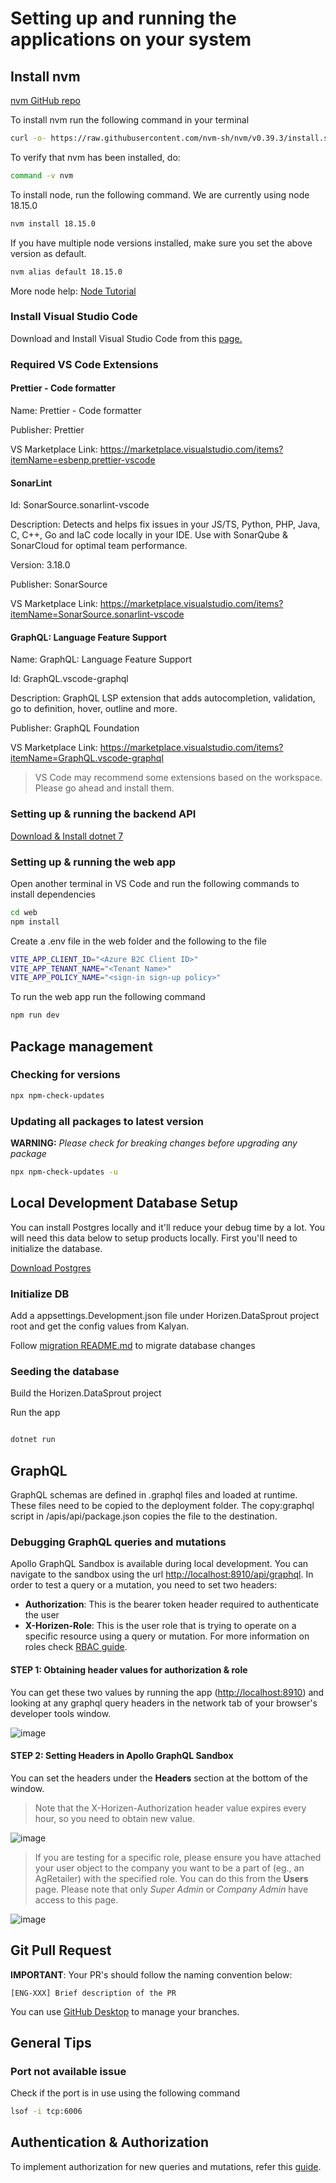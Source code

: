 
# Setting up and running the applications on your system

## Install nvm

[nvm GitHub repo](https://github.com/nvm-sh/nvm)

To install nvm run the following command in your terminal

```bash
curl -o- https://raw.githubusercontent.com/nvm-sh/nvm/v0.39.3/install.sh | bash
```

To verify that nvm has been installed, do:

```bash
command -v nvm
```

To install node, run the following command. We are currently using node 18.15.0

```bash
nvm install 18.15.0
```

If you have multiple node versions installed, make sure you set the above version as default.

```bash
nvm alias default 18.15.0
```

More node help: [Node Tutorial](https://heynode.com/tutorial/install-nodejs-locally-nvm/)

### Install Visual Studio Code

Download and Install Visual Studio Code from this [page.](https://code.visualstudio.com)

### Required VS Code Extensions

#### Prettier - Code formatter

Name: Prettier - Code formatter

Publisher: Prettier

VS Marketplace Link:
<https://marketplace.visualstudio.com/items?itemName=esbenp.prettier-vscode>

#### SonarLint

Id: SonarSource.sonarlint-vscode

Description: Detects and helps fix issues in your JS/TS, Python, PHP, Java, C, C++, Go and IaC code locally in your IDE. Use with SonarQube & SonarCloud for optimal team performance.

Version: 3.18.0

Publisher: SonarSource

VS Marketplace Link: <https://marketplace.visualstudio.com/items?itemName=SonarSource.sonarlint-vscode>

#### GraphQL: Language Feature Support

Name: GraphQL: Language Feature Support

Id: GraphQL.vscode-graphql

Description: GraphQL LSP extension that adds autocompletion, validation, go to definition, hover, outline and more.

Publisher: GraphQL Foundation

VS Marketplace Link:
<https://marketplace.visualstudio.com/items?itemName=GraphQL.vscode-graphql>

>VS Code may recommend some extensions based on the workspace. Please go ahead and install them.

### Setting up & running the backend API

[Download & Install dotnet 7](https://dotnet.microsoft.com/en-us/download)

### Setting up & running the web app

Open another terminal in VS Code and run the following commands to install dependencies

```bash
cd web
npm install
```

Create a .env file in the web folder and the following to the file

```bash
VITE_APP_CLIENT_ID="<Azure B2C Client ID>"
VITE_APP_TENANT_NAME="<Tenant Name>"
VITE_APP_POLICY_NAME="<sign-in sign-up policy>"
```

To run the web app run the following command

```bash
npm run dev
```

## Package management

### Checking for versions

```bash
npx npm-check-updates
```

### Updating all packages to latest version

__WARNING:__ _Please check for breaking changes before upgrading any package_

```bash
npx npm-check-updates -u
```

## Local Development Database Setup

You can install Postgres locally and it'll reduce your debug time by a lot.  You will need this data below to setup products locally.
First you'll need to initialize the database.

[Download Postgres](https://www.postgresql.org/download/)

### Initialize DB

Add a appsettings.Development.json file under Horizen.DataSprout project root and get the config values from Kalyan.

Follow [migration README.md](./shared/Horizen.Data/README.md) to migrate database changes

### Seeding the database

Build the Horizen.DataSprout project

Run the app

```bash

dotnet run
```

## GraphQL

GraphQL schemas are defined in .graphql files and loaded at runtime. These files need to be copied to the deployment folder. The copy:graphql script in /apis/api/package.json copies the file to the destination.

### Debugging GraphQL queries and mutations

Apollo GraphQL Sandbox is available during local development. You can navigate to the sandbox using the url <http://localhost:8910/api/graphql>. In order to test a query or a mutation, you need to set two headers:

* __Authorization__: This is the bearer token header required to authenticate the user
* __X-Horizen-Role__: This is the user role that is trying to operate on a specific resource using a query or mutation. For more information on roles check [RBAC guide](./docs/RBAC.md).

#### STEP 1: Obtaining header values for authorization & role

You can get these two values by running the app (<http://localhost:8910>) and looking at any graphql query headers in the network tab of your browser's developer tools window.

![image](./docs/images/get-token-role.png)

#### STEP 2: Setting Headers in Apollo GraphQL Sandbox

You can set the headers under the __Headers__ section at the bottom of the window.

>Note that the X-Horizen-Authorization header value expires every hour, so you need to obtain new value.

![image](./docs/images/apollo-graphql-sandbox-headers.png)

> If you are testing for a specific role, please ensure you have attached your user object to the company you want to be a part of (eg., an AgRetailer) with the specified role. You can do this from the __Users__ page. Please note that only _Super Admin_ or _Company Admin_ have access to this page.

![image](./docs/images/attaching-user-role.png)

## Git Pull Request

__IMPORTANT__: Your PR's should follow the naming convention below:

`[ENG-XXX] Brief description of the PR`

You can use [GitHub Desktop](https://desktop.github.com) to manage your branches.

## General Tips

### Port not available issue

Check if the port is in use using the following command

```bash
lsof -i tcp:6006
```

## Authentication & Authorization

To implement authorization for new queries and mutations, refer this [guide](./docs/RBAC.md).
